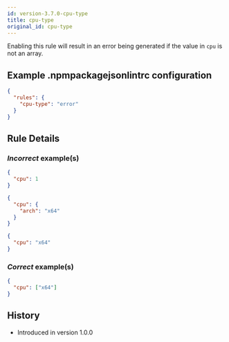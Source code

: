 ```yaml
---
id: version-3.7.0-cpu-type
title: cpu-type
original_id: cpu-type
---
```


Enabling this rule will result in an error being generated if the value in `cpu` is not an array.

## Example .npmpackagejsonlintrc configuration

```json
{
  "rules": {
    "cpu-type": "error"
  }
}
```

## Rule Details

### *Incorrect* example(s)

```json
{
  "cpu": 1
}
```

```json
{
  "cpu": {
    "arch": "x64"
  }
}
```

```json
{
  "cpu": "x64"
}
```

### *Correct* example(s)


```json
{
  "cpu": ["x64"]
}
```

## History

* Introduced in version 1.0.0
